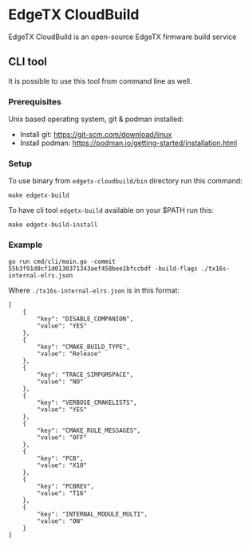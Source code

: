 # EdgeTX CloudBuild

EdgeTX CloudBuild is an open-source EdgeTX firmware build service

## CLI tool

It is possible to use this tool from command line as well.

### Prerequisites

Unix based operating system, git & podman installed:

* Install git: https://git-scm.com/download/linux
* Install podman: https://podman.io/getting-started/installation.html

### Setup

To use binary from `edgetx-cloudbuild/bin` directory run this command:

```
make edgetx-build
```

To have cli tool `edgetx-build` available on your $PATH run this:

```
make edgetx-build-install
```

### Example

```
go run cmd/cli/main.go -commit 55b3f91d0cf1d0130371343aef458bee1bfccbdf -build-flags ./tx16s-internal-elrs.json
```

Where `./tx16s-internal-elrs.json` is in this format:

```
[
    {
        "key": "DISABLE_COMPANION",
        "value": "YES"
    },
    {
        "key": "CMAKE_BUILD_TYPE",
        "value": "Release"
    },
    {
        "key": "TRACE_SIMPGMSPACE",
        "value": "NO"
    },
    {
        "key": "VERBOSE_CMAKELISTS",
        "value": "YES"
    },
    {
        "key": "CMAKE_RULE_MESSAGES",
        "value": "OFF"
    },
    {
        "key": "PCB",
        "value": "X10"
    },
    {
        "key": "PCBREV",
        "value": "T16"
    },
    {
        "key": "INTERNAL_MODULE_MULTI",
        "value": "ON"
    }
]
```
